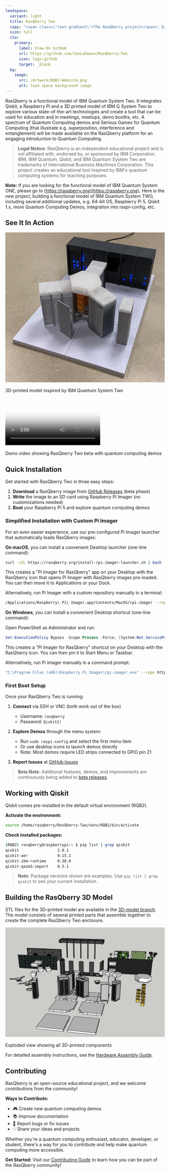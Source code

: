 ```yaml
---
leadspace:
  variant: light
  title: RasQberry Two
  copy: "<span class=\"text-gradient\">The RasQberry project</span>: Exploring Quantum Computing and Qiskit with a Raspberry Pi and a 3D Printer - or:  <span class=\"text-gradient\">Building a Functional Model of a Quantum Computer at Home</span>"
  size: tall
  cta:
    primary:
      label: View On GitHub
      url: https://github.com/JanLahmann/RasQberry-Two
      icon: logo-github
      target: _blank
  bg:
    image:
      src: /Artwork/RQB2-Website.png
      alt: lead space background image
---
```


RasQberry is a functional model of IBM Quantum System Two. It integrates Qiskit, a Raspberry Pi and a 3D printed model of IBM Q System Two to explore various state-of-the-art technologies and create a tool that can be used for education and in meetings, meetups, demo booths, etc. A spectrum of Quantum Computing demos and Serious Games for Quantum Computing (that illustrate e.g. superposition, interference and entanglement) will be made available on the RasQberry platform for an engaging introduction to Quantum Computing.

> **Legal Notice**: RasQberry is an independent educational project and is not affiliated with, endorsed by, or sponsored by IBM Corporation. IBM, IBM Quantum, Qiskit, and IBM Quantum System Two are trademarks of International Business Machines Corporation. This project creates an educational tool inspired by IBM's quantum computing systems for teaching purposes.

**Note:** If you are looking for the functional model of IBM Quantum System ONE, please go to [https://rasqberry.one](https://rasqberry.one). Here is the new project, building a functional model of IBM Quantum System TWO, including several additional updates, e.g. 64-bit OS, Raspberry Pi 5, Qiskit 1.x, more Quantum Computing Demos, integration into raspi-config, etc.

## See It In Action

<div className="media-grid">
  <div className="media-item">
    <img src="/Artwork/RasQberry2model.png" alt="RasQberry Two 3D Model" className="media-image" />
    <p className="media-caption">3D-printed model inspired by IBM Quantum System Two</p>
  </div>
  <div className="media-item">
    <video controls className="media-video" poster="/Artwork/RasQberry2model.png">
      <source src="/videos/RasQberry-beta-2026-06-04.mp4" type="video/mp4" />
      Your browser does not support the video tag.
    </video>
    <p className="media-caption">Demo video showing RasQberry Two beta with quantum computing demos</p>
  </div>
</div>


## Quick Installation

Get started with RasQberry Two in three easy steps:

1. **Download** a RasQberry image from [GitHub Releases](https://github.com/JanLahmann/RasQberry-Two/releases) (beta phase)
2. **Write** the image to an SD card using Raspberry Pi Imager (no customizations needed)
3. **Boot** your Raspberry Pi 5 and explore quantum computing demos

### Simplified Installation with Custom Pi Imager

For an even easier experience, use our pre-configured Pi Imager launcher that automatically loads RasQberry images:

**On macOS**, you can install a convenient Desktop launcher (one-line command):

```bash
curl -sSL https://rasqberry.org/install-rpi-imager-launcher.sh | bash
```

This creates a "Pi Imager for RasQberry" app on your Desktop with the RasQberry icon that opens Pi Imager with RasQberry images pre-loaded. You can then move it to Applications or your Dock.

Alternatively, run Pi Imager with a custom repository manually in a terminal:

```bash
/Applications/Raspberry\ Pi\ Imager.app/Contents/MacOS/rpi-imager --repo https://RasQberry.org/RQB-images.json
```

**On Windows**, you can install a convenient Desktop shortcut (one-line command):

Open PowerShell as Administrator and run:

```powershell
Set-ExecutionPolicy Bypass -Scope Process -Force; [System.Net.ServicePointManager]::SecurityProtocol = [System.Net.ServicePointManager]::SecurityProtocol -bor 3072; iex ((New-Object System.Net.WebClient).DownloadString('https://rasqberry.org/install-rpi-imager-launcher.ps1'))
```

This creates a "Pi Imager for RasQberry" shortcut on your Desktop with the RasQberry icon. You can then pin it to Start Menu or Taskbar.

Alternatively, run Pi Imager manually in a command prompt:

```bash
"C:\Program Files (x86)\Raspberry Pi Imager\rpi-imager.exe" --repo https://RasQberry.org/RQB-images.json
```

### First Boot Setup

Once your RasQberry Two is running:

1. **Connect** via SSH or VNC (both work out of the box)
   - Username: `rasqberry`
   - Password: `Qiskit1!`

2. **Explore Demos** through the menu system:
   - Run `sudo raspi-config` and select the first menu item
   - Or use desktop icons to launch demos directly
   - Note: Most demos require LED strips connected to GPIO pin 21

3. **Report Issues** at [GitHub Issues](https://github.com/JanLahmann/RasQberry-Two/issues)

> **Beta Note**: Additional features, demos, and improvements are continuously being added to [beta releases](https://github.com/JanLahmann/RasQberry-Two/releases).


## Working with Qiskit

Qiskit comes pre-installed in the default virtual environment (RQB2).

**Activate the environment:**
```bash
source /home/rasqberry/RasQberry-Two/venv/RQB2/bin/activate
```

**Check installed packages:**
```bash
(RQB2) rasqberry@raspberrypi:~ $ pip list | grep qiskit
qiskit                 2.0.1
qiskit-aer             0.15.1
qiskit-ibm-runtime     0.30.0
qiskit-qasm3-import    0.5.1
```

> **Note**: Package versions shown are examples. Use `pip list | grep qiskit` to see your current installation.

## Building the RasQberry 3D Model

STL files for the 3D-printed model are available in the [3D-model branch](https://github.com/JanLahmann/RasQberry-Two/tree/3D-model). The model consists of several printed parts that assemble together to create the complete RasQberry Two enclosure.

<div className="centered-media">
  <img src="/Artwork/RasQberry2exploded.png" alt="RasQberry Two Exploded View" className="media-image" />
  <p className="media-caption">Exploded view showing all 3D-printed components</p>
</div>

For detailed assembly instructions, see the [Hardware Assembly Guide](01-3d-model/hardware-assembly-guide).

## Contributing

RasQberry is an open-source educational project, and we welcome contributions from the community!

**Ways to Contribute:**
- 🎮 Create new quantum computing demos
- 📚 Improve documentation
- 🐛 Report bugs or fix issues
- 💡 Share your ideas and projects

Whether you're a quantum computing enthusiast, educator, developer, or student, there's a way for you to contribute and help make quantum computing more accessible.

**Get Started:** Visit our [Contributing Guide](05-contributing/) to learn how you can be part of the RasQberry community!
